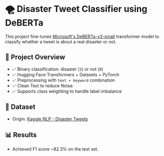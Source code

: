 # 🌪️ Disaster Tweet Classifier using DeBERTa

This project fine-tunes [Microsoft's DeBERTa-v3-small](https://huggingface.co/microsoft/deberta-v3-small) transformer model to classify whether a tweet is about a real disaster or not.

## 📌 Project Overview

- ✅ Binary classification: disaster (`1`) or not (`0`)
- ✅ Hugging Face Transformers + Datasets + PyTorch
- ✅ Preprocessing with `text + keyword` combination
- ✅ Clean Text to reduce Noise.
- ✅ Supports class weighting to handle label imbalance

## 📁 Dataset
- Origin: [Kaggle NLP - Disaster Tweets](https://www.kaggle.com/competitions/nlp-getting-started/data)

## 📊 Results
- Achieved F1 score ~82.3% on the test set. 
